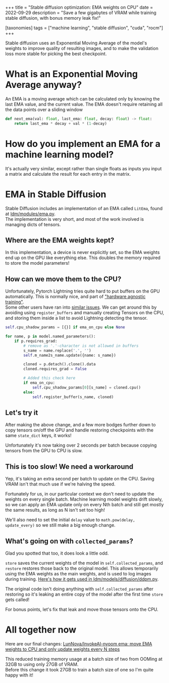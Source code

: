 +++
title = "Stable diffusion optimization: EMA weights on CPU"
date = 2022-09-29
description = "Save a few gigabytes of VRAM while training stable diffusion, with bonus memory leak fix!"

[taxonomies]
tags = ["machine learning", "stable diffusion", "cuda", "rocm"]
+++

Stable diffusion uses an Exponential Moving Average of the model's weights to improve quality of resulting images, and to make the validation loss more stable for picking the best checkpoint.

# What is an Exponential Moving Average anyway?

An EMA is a moving average which can be calculated only by knowing the last EMA value, and the current value. The EMA doesn't require retaining all the data points over a sliding window

```py
def next_ema(val: float, last_ema: float, decay: float) -> float:
    return last_ema * decay + val * (1-decay)
```

# How do you implement an EMA for a machine learning model?

It's actually very similar, except rather than single floats as inputs you input a matrix and calculate the result for each entry in the matrix.

# EMA in Stable Diffusion

Stable Diffusion includes an implementation of an EMA called `LitEma`, found at [ldm/modules/ema.py](https://github.com/CompVis/stable-diffusion/blob/69ae4b35e0a0f6ee1af8bb9a5d0016ccb27e36dc/ldm/modules/ema.py).  
The implementation is very short, and most of the work involved is managing dicts of tensors.

## Where are the EMA weights kept?

In this implementation, a device is never explicitly set, so the EMA weights end up on the GPU like everything else. This doubles the memory required to store the model parameters!

## How can we move them to the CPU?

Unfortunately, Pytorch Lightning tries quite hard to put buffers on the GPU automatically. This is normally nice, and part of ["hardware agnostic training"](https://pytorch-lightning.readthedocs.io/en/latest/accelerators/accelerator_prepare.html).  
Some other users have ran into [similar issues](https://github.com/Lightning-AI/lightning/issues/3698).
We can get around this by avoiding using `register_buffers` and manually creating Tensors on the CPU, and storing them inside a list to avoid Lightning detecting the tensor.

```py
self.cpu_shadow_params = [{}] if ema_on_cpu else None

for name, p in model.named_parameters():
    if p.requires_grad:
        # remove as '.'-character is not allowed in buffers
        s_name = name.replace('.', '')
        self.m_name2s_name.update({name: s_name})

        cloned = p.detach().clone().data
        cloned.requires_grad = False

        # Added this check here
        if ema_on_cpu:
            self.cpu_shadow_params[0][s_name] = cloned.cpu()
        else:
            self.register_buffer(s_name, cloned)
```

## Let's try it

After making the above change, and a few more bodges further down to copy tensors on/off the GPU and handle restoring checkpoints with the same `state_dict` keys, it works!

Unfortunately it's now taking over 2 seconds per batch because copying tensors from the GPU to CPU is slow.

## This is too slow! We need a workaround

Yep, it's taking an extra second per batch to update on the CPU. Saving VRAM isn't that much use if we're halving the speed.

Fortunately for us, in our particular context we don't need to update the weights on every single batch. Machine learning model weights drift slowly, so we can apply an EMA update only on every Nth batch and still get mostly the same results, as long as N isn't set too high!

We'll also need to set the initial `delay` value to `math.pow(delay, update_every)` so we still make a big enough change.

## What's going on with `collected_params`?

Glad you spotted that too, it does look a little odd.

`store` saves the current weights of the model in `self.collected_params`, and `restore` restores those back to the original model. This allows temporarily using the EMA weights as the main weights, and is used to log images during training. [Here's how it gets used in ldm/models/diffusion/ddpm.py](https://github.com/LunNova/InvokeAI-nyoom/blob/366aa344f87fdf4032413a065ccde0b15244c134/ldm/models/diffusion/ddpm.py#L1993-L2000).

The original code isn't doing anything with `self.collected_params` after restoring so it's leaking an entire copy of the model after the first time `store` gets called!

For bonus points, let's fix that leak and move those tensors onto the CPU.

# All together now

Here are our final changes: [LunNova/InvokeAI-nyoom  ema: move EMA weights to CPU and only update weights every N steps](https://github.com/LunNova/InvokeAI-nyoom/commit/366aa344f87fdf4032413a065ccde0b15244c134)

This reduced training memory usage at a batch size of two from OOMing at 32GB to using only 27GB of VRAM.  
Before this change it took 27GB to train a batch size of one so I'm quite happy with it!
